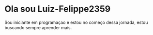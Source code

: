 <h1>Ola sou Luiz-Felippe2359</h1>
<p>Sou iniciante em programaçao e estou  no começo dessa jornada, estou buscando sempre aprender mais. </p>



